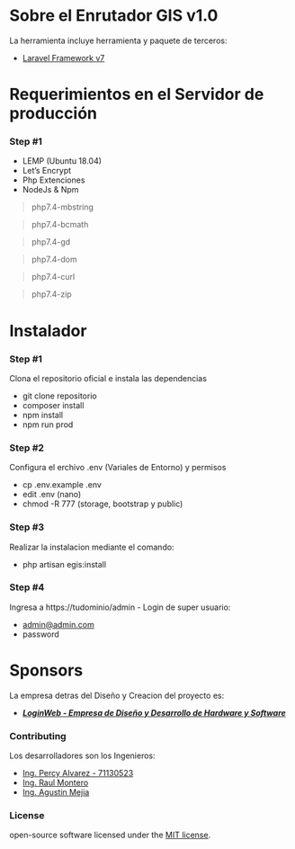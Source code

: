 # Sobre el Enrutador GIS v1.0

La herramienta incluye herramienta y paquete de terceros:

- [Laravel Framework v7](https://laravel.com/)

# Requerimientos en el Servidor de producción
### Step #1
- LEMP (Ubuntu 18.04)
- Let’s Encrypt 
- Php Extenciones
- NodeJs & Npm

> php7.4-mbstring

> php7.4-bcmath

> php7.4-gd

> php7.4-dom

> php7.4-curl

> php7.4-zip

# Instalador 
### Step #1
Clona el repositorio oficial e instala las dependencias
- git clone repositorio
- composer install
- npm install
- npm run prod

### Step #2
Configura el erchivo .env (Variales de Entorno) y permisos
-   cp .env.example .env
-   edit .env (nano)   
-   chmod -R 777 (storage, bootstrap y public)

### Step #3
Realizar la instalacion mediante el comando:
- php artisan egis:install

### Step #4
Ingresa a https://tudominio/admin - Login de super usuario:
-   admin@admin.com 
-   password


# Sponsors

La empresa detras del Diseño y Creacion del proyecto es:

- ***[LoginWeb - Empresa de Diseño y Desarrollo de Hardware y Software](https://loginweb.dev/)***

### Contributing

Los desarrolladores son los Ingenieros:
- [Ing. Percy Alvarez - 71130523](#)
- [Ing. Raul Montero](#)
- [Ing. Agustin Mejia](#)


### License

open-source software licensed under the [MIT license](https://opensource.org/licenses/MIT).
